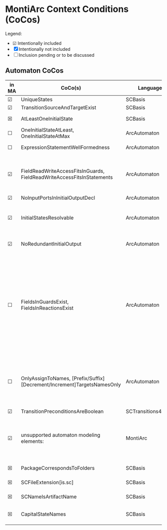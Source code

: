 <!-- (c) https://github.com/MontiCore/monticore -->
# MontiArc Context Conditions (CoCos)
Legend:
* ☑ Intentionally included
* ☒ Intentionally not included
* ☐ Inclusion pending or to be discussed

## Automaton CoCos
| in MA | CoCo(s)                                                                     | Language           | Notes                                                                                                                                                                                                                                                                                                                                                                                                                                                                                                                                                                                                      |
|-------|-----------------------------------------------------------------------------|--------------------|------------------------------------------------------------------------------------------------------------------------------------------------------------------------------------------------------------------------------------------------------------------------------------------------------------------------------------------------------------------------------------------------------------------------------------------------------------------------------------------------------------------------------------------------------------------------------------------------------------|
| ☑     | UniqueStates                                                                | SCBasis            |                                                                                                                                                                                                                                                                                                                                                                                                                                                                                                                                                                                                            |
| ☑     | TransitionSourceAndTargetExist                                              | SCBasis            |                                                                                                                                                                                                                                                                                                                                                                                                                                                                                                                                                                                                            |
| ☒     | AtLeastOneInitialState                                                      | SCBasis            | We define initial states using our own `InitialOutputDeclaration` production                                                                                                                                                                                                                                                                                                                                                                                                                                                                                                                               |
| ☐     | OneInitialStateAtLeast, OneInitialStateAtMax                                | ArcAutomaton       | I guess we forgot to add these.                                                                                                                                                                                                                                                                                                                                                                                                                                                                                                                                                                            |
| ☐     | ExpressionStatementWellFormedness                                           | ArcAutomaton       | Currently deactivated, as Bumperbot won't build (due to a MontiCore bug)                                                                                                                                                                                                                                                                                                                                                                                                                                                                                                                                   |
| ☑     | FieldReadWriteAccessFitsInGuards, FieldReadWriteAccessFitsInStatements      | ArcAutomaton       | Not in SC-languages, as they don't know AssignmentExpressions. Not in AssignmentExpressions, as they don't know Symbols. Moreover we check ports referenced by `NameExpression`s, who are not known by the SC-languages, either.                                                                                                                                                                                                                                                                                                                                                                           |
| ☑     | NoInputPortsInInitialOutputDecl                                             | ArcAutomaton       |                                                                                                                                                                                                                                                                                                                                                                                                                                                                                                                                                                                                            |
| ☑     | InitialStatesResolvable                                                     | ArcAutomaton       | We need it, as - in contrast to SCBasis' initialisation declaration (e.g., `initial MyState;`) - our declaration of a state is separated from its marking as initial: `state Foo; initial Foo / {...};`                                                                                                                                                                                                                                                                                                                                                                                                    |
| ☑     | NoRedundantInitialOutput                                                    | ArcAutomaton       | Asserts, that for every initial state only one initial output is declared. Multiple inital states are not forbidden by this coco.                                                                                                                                                                                                                                                                                                                                                                                                                                                                          |
| ☐     | FieldsInGuardsExist, FieldsInReactionsExist                                 | ArcAutomaton       | Would fit as SC-Cocos, as they know symbols. However then we had to adapt ports as fields. Alternatively the CoCo could be design modular, allowing to hook own *NameResolver*s in which define, that something valid was found for a `NameExpression` (e.g., a port in the case of MontiArc). The \*InReactionsExist-Coco should be refactored to an \*InStatementsExist-Coco (if its definition in MontiArc is desired), so that it also checks InitialOutputDeclarations. The most clean way would be defining this coco as an Expression-CoCo. However the expression languages do not know symbols... |
| ☐     | OnlyAssignToNames, \[Prefix/Suffix\]\[Decrement/Increment\]TargetsNamesOnly | ArcAutomaton       | Checks that only NameExpressions/FieldAccessExpressions are incremented / decremented / value-assigned. This Coco would be nice in AssignmentExpressions, but they do not know symbols. Would also be nice in ArcBasis, but ArcBasis does not know AssignmentExpressions.                                                                                                                                                                                                                                                                                                                                  |
| ☑     | TransitionPreconditionsAreBoolean                                           | SCTransitions4Code |                                                                                                                                                                                                                                                                                                                                                                                                                                                                                                                                                                                                            |
| ☑     | unsupported automaton modeling elements:                                    | MontiArc           | Hierarchical states, entry & exit actions, trigger events, finale states, initial state declarations from SCBasis (as we use our own ones), stereotypes. With stereotypes present, we only warn the user. With all other unsupported modelling elements, we throw errors.                                                                                                                                                                                                                                                                                                                                  |
| ☒     | PackageCorrespondsToFolders                                                 | SCBasis            | Not applicable - we do not have statechart artifacts                                                                                                                                                                                                                                                                                                                                                                                                                                                                                                                                                       |
| ☒     | SCFileExtension\[is.sc\]                                                    | SCBasis            | Not applicable - we do not have statechart artifacts                                                                                                                                                                                                                                                                                                                                                                                                                                                                                                                                                       |
| ☒     | SCNameIsArtifactName                                                        | SCBasis            | Not applicable - we do not have statechart artifacts                                                                                                                                                                                                                                                                                                                                                                                                                                                                                                                                                       |
| ☒     | CapitalStateNames                                                           | SCBasis            | Warns if a state name starts with a lower case letter. At a discussion we found this to be unneccessary.                                                                                                                                                                                                                                                                                                                                                                                                                                                                                                   |


